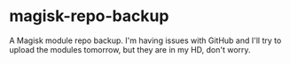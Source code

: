 # magisk-repo-backup
A Magisk module repo backup. I'm having issues with GitHub and I'll try to upload the modules tomorrow, but they are in my HD, don't worry.
